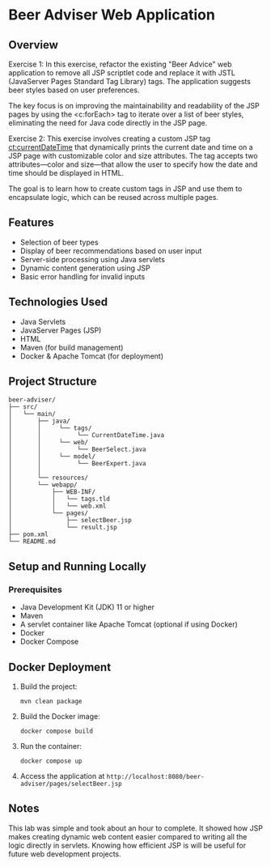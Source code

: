# Beer Adviser Web Application

## Overview

Exercise 1:
In this exercise, refactor the existing "Beer Advice" web application to remove all JSP scriptlet code and replace
it with JSTL (JavaServer Pages Standard Tag Library) tags. The application suggests beer styles based on user
preferences.

The key focus is on improving the maintainability and readability of the JSP pages by using the <c:forEach> tag to
iterate over a list of beer styles, eliminating the need for Java code directly in the JSP page.

Exercise 2:
This exercise involves creating a custom JSP tag <ct:currentDateTime> that dynamically prints the current date and
time on a JSP page with customizable color and size attributes. The tag accepts two attributes—color and size—that allow
the user to specify how the date and time should be displayed in HTML.

The goal is to learn how to create custom tags in JSP and use them to encapsulate logic, which can be reused across
multiple pages.

## Features

- Selection of beer types
- Display of beer recommendations based on user input
- Server-side processing using Java servlets
- Dynamic content generation using JSP
- Basic error handling for invalid inputs

## Technologies Used

- Java Servlets
- JavaServer Pages (JSP)
- HTML
- Maven (for build management)
- Docker & Apache Tomcat (for deployment)

## Project Structure

```
beer-adviser/
├── src/
│   └── main/
│       ├── java/
│       │     └── tags/
│       │          └── CurrentDateTime.java
│       │     └── web/
│       │          └── BeerSelect.java
│       │     └── model/
│       │          └── BeerExpert.java
│       │
│       └── resources/
│       └── webapp/
│           ├── WEB-INF/
│           │   └── tags.tld
│           │   └── web.xml
│           └── pages/
│               ├── selectBeer.jsp
│               └── result.jsp
├── pom.xml
└── README.md
```

## Setup and Running Locally

### Prerequisites

- Java Development Kit (JDK) 11 or higher
- Maven
- A servlet container like Apache Tomcat (optional if using Docker)
- Docker
- Docker Compose

## Docker Deployment

1. Build the project:
   ```
   mvn clean package
   ```

2. Build the Docker image:
   ```
   docker compose build
   ```

3. Run the container:
   ```
   docker compose up
   ```

4. Access the application at `http://localhost:8080/beer-adviser/pages/selectBeer.jsp`

## Notes

This lab was simple and took about an hour to complete. 
It showed how JSP makes creating dynamic web content easier 
compared to writing all the logic directly in servlets. 
Knowing how efficient JSP is will be useful for future web development projects.

